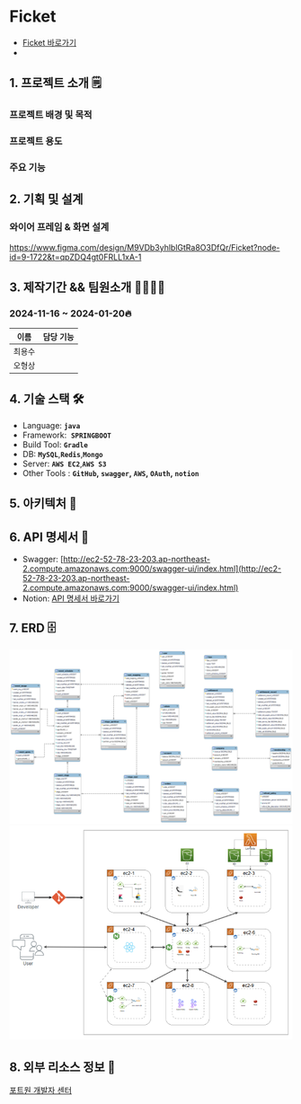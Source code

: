 # Ficket

- [Ficket 바로가기](http://ec2-43-201-23-107.ap-northeast-2.compute.amazonaws.com/)
- 

## 1. 프로젝트 소개 🗒


### 프로젝트 배경 및 목적


### 프로젝트 용도


### 주요 기능


## 2. 기획 및 설계

### 와이어 프레임 & 화면 설계

https://www.figma.com/design/M9VDb3yhlblGtRa8O3DfQr/Ficket?node-id=9-1722&t=qpZDQ4gt0FRLL1xA-1


## 3. 제작기간 && 팀원소개 🏃‍🏃‍♀️💨

### 2024-11-16 ~ 2024-01-20🔥

| 이름  | 담당 기능 |
|-----| --- |
| 최용수 |   |
| 오형상 |   |


## 4. 기술 스택 🛠

- Language: **`java`**
- Framework:  **`SPRINGBOOT`**
- Build Tool: **`Gradle`**
- DB: **`MySQL`**,**`Redis`**,**`Mongo`**
- Server: **`AWS EC2`**,**`AWS S3`**
- Other Tools : **`GitHub`, `swagger`, `AWS`, `OAuth`, `notion`**

## 5. 아키텍처 📃



## 6. API 명세서 📡

- Swagger: [http://ec2-52-78-23-203.ap-northeast-2.compute.amazonaws.com:9000/swagger-ui/index.html](http://ec2-52-78-23-203.ap-northeast-2.compute.amazonaws.com:9000/swagger-ui/index.html)
- Notion: [API 명세서 바로가기](https://www.notion.so/API-125cb8b3a5cf81dbbff3cec772823e6a?pvs=4)

## 7. ERD 🗄️

![ficket_erd.png](img%2Fficket_erd.png)![img.png](img.png)

## 8. 외부 리소스 정보 📁

[포트원 개발자 센터](https://developers.portone.io/opi/ko/readme?v=v2)
